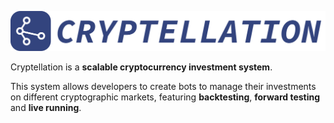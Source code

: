 ![Cryptellation Logo](website/static/images/title.png)

Cryptellation is a **scalable cryptocurrency investment system**.

This system allows developers to create bots to manage their investments on
different cryptographic markets, featuring **backtesting**, **forward testing** and
**live running**.
